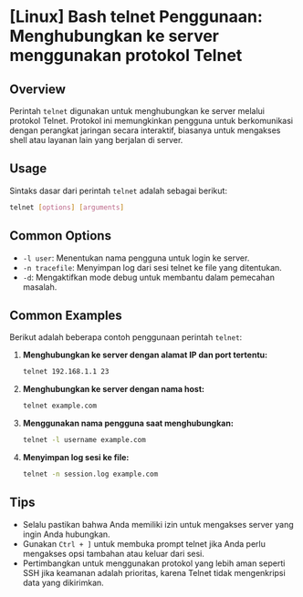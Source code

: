 # [Linux] Bash telnet Penggunaan: Menghubungkan ke server menggunakan protokol Telnet

## Overview
Perintah `telnet` digunakan untuk menghubungkan ke server melalui protokol Telnet. Protokol ini memungkinkan pengguna untuk berkomunikasi dengan perangkat jaringan secara interaktif, biasanya untuk mengakses shell atau layanan lain yang berjalan di server.

## Usage
Sintaks dasar dari perintah `telnet` adalah sebagai berikut:

```bash
telnet [options] [arguments]
```

## Common Options
- `-l user`: Menentukan nama pengguna untuk login ke server.
- `-n tracefile`: Menyimpan log dari sesi telnet ke file yang ditentukan.
- `-d`: Mengaktifkan mode debug untuk membantu dalam pemecahan masalah.

## Common Examples
Berikut adalah beberapa contoh penggunaan perintah `telnet`:

1. **Menghubungkan ke server dengan alamat IP dan port tertentu:**
   ```bash
   telnet 192.168.1.1 23
   ```

2. **Menghubungkan ke server dengan nama host:**
   ```bash
   telnet example.com
   ```

3. **Menggunakan nama pengguna saat menghubungkan:**
   ```bash
   telnet -l username example.com
   ```

4. **Menyimpan log sesi ke file:**
   ```bash
   telnet -n session.log example.com
   ```

## Tips
- Selalu pastikan bahwa Anda memiliki izin untuk mengakses server yang ingin Anda hubungkan.
- Gunakan `Ctrl + ]` untuk membuka prompt telnet jika Anda perlu mengakses opsi tambahan atau keluar dari sesi.
- Pertimbangkan untuk menggunakan protokol yang lebih aman seperti SSH jika keamanan adalah prioritas, karena Telnet tidak mengenkripsi data yang dikirimkan.